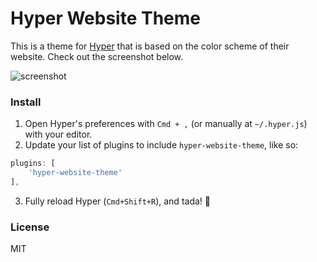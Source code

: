 Hyper Website Theme
===================

This is a theme for [Hyper](http://hyper.is) that is based on the color scheme of their website. Check out the screenshot below.

![screenshot](https://cdn.jsdelivr.net/gh/mmcbride1007/hyper-website-theme/screenshot.png)

### Install

1. Open Hyper's preferences with `Cmd + ,` (or manually at `~/.hyper.js`) with your editor.
2. Update your list of plugins to include `hyper-website-theme`, like so:

  ```js
plugins: [
      'hyper-website-theme'
],
```
3. Fully reload Hyper (`Cmd+Shift+R`), and tada! :tada:


### License

MIT

